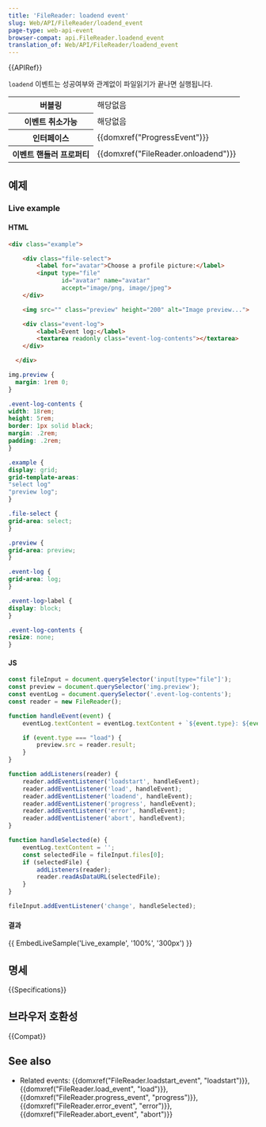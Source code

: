 ```yaml
---
title: 'FileReader: loadend event'
slug: Web/API/FileReader/loadend_event
page-type: web-api-event
browser-compat: api.FileReader.loadend_event
translation_of: Web/API/FileReader/loadend_event
---
```

{{APIRef}}

`loadend` 이벤트는 성공여부와 관계없이 파일읽기가 끝나면 실행됩니다.

<table class="properties">
  <tbody>
    <tr>
      <th scope="row">버블링</th>
      <td>해당없음</td>
    </tr>
    <tr>
      <th scope="row">이벤트 취소가능</th>
      <td>해당없음</td>
    </tr>
    <tr>
      <th scope="row">인터페이스</th>
      <td>{{domxref("ProgressEvent")}}</td>
    </tr>
    <tr>
      <th scope="row">이벤트 핸들러 프로퍼티</th>
      <td>{{domxref("FileReader.onloadend")}}</td>
    </tr>
  </tbody>
</table>

## 예제

### Live example

#### HTML

```html
<div class="example">

    <div class="file-select">
        <label for="avatar">Choose a profile picture:</label>
        <input type="file"
               id="avatar" name="avatar"
               accept="image/png, image/jpeg">
    </div>

    <img src="" class="preview" height="200" alt="Image preview...">

    <div class="event-log">
        <label>Event log:</label>
        <textarea readonly class="event-log-contents"></textarea>
    </div>

  </div>
```

```css hidden
img.preview {
  margin: 1rem 0;
}

.event-log-contents {
width: 18rem;
height: 5rem;
border: 1px solid black;
margin: .2rem;
padding: .2rem;
}

.example {
display: grid;
grid-template-areas:
"select log"
"preview log";
}

.file-select {
grid-area: select;
}

.preview {
grid-area: preview;
}

.event-log {
grid-area: log;
}

.event-log>label {
display: block;
}

.event-log-contents {
resize: none;
}
```

#### JS

```js
const fileInput = document.querySelector('input[type="file"]');
const preview = document.querySelector('img.preview');
const eventLog = document.querySelector('.event-log-contents');
const reader = new FileReader();

function handleEvent(event) {
    eventLog.textContent = eventLog.textContent + `${event.type}: ${event.loaded} bytes transferred\n`;

    if (event.type === "load") {
        preview.src = reader.result;
    }
}

function addListeners(reader) {
    reader.addEventListener('loadstart', handleEvent);
    reader.addEventListener('load', handleEvent);
    reader.addEventListener('loadend', handleEvent);
    reader.addEventListener('progress', handleEvent);
    reader.addEventListener('error', handleEvent);
    reader.addEventListener('abort', handleEvent);
}

function handleSelected(e) {
    eventLog.textContent = '';
    const selectedFile = fileInput.files[0];
    if (selectedFile) {
        addListeners(reader);
        reader.readAsDataURL(selectedFile);
    }
}

fileInput.addEventListener('change', handleSelected);
```

#### 결과

{{ EmbedLiveSample('Live_example', '100%', '300px') }}

## 명세

{{Specifications}}

## 브라우저 호환성

{{Compat}}

## See also

- Related events: {{domxref("FileReader.loadstart_event", "loadstart")}}, {{domxref("FileReader.load_event", "load")}}, {{domxref("FileReader.progress_event", "progress")}}, {{domxref("FileReader.error_event", "error")}}, {{domxref("FileReader.abort_event", "abort")}}
